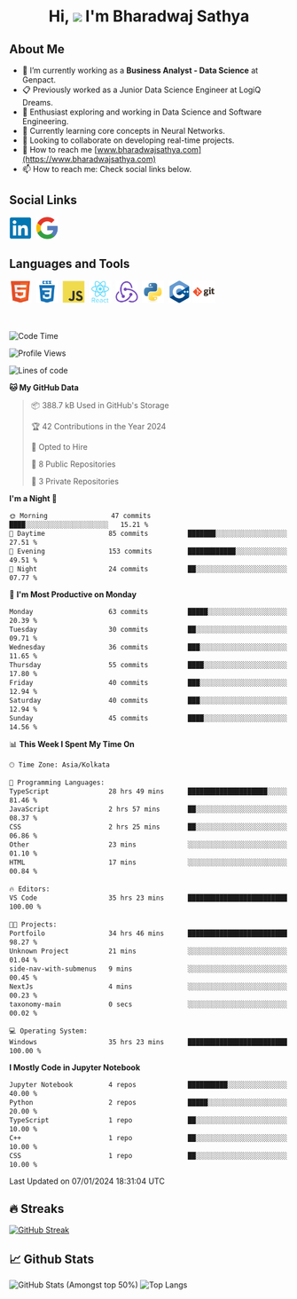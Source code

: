 <h1 align="center"> Hi, <img src="https://media.giphy.com/media/hvRJCLFzcasrR4ia7z/giphy.gif" width="30px"/> I'm Bharadwaj Sathya</h1>

## About Me

- 💼 I’m currently working as a <strong>Business Analyst - Data Science</strong> at Genpact.
- 📋 Previously worked as a Junior Data Science Engineer at LogiQ Dreams.
- 🧭 Enthusiast exploring and working in Data Science and Software Engineering.
- 🌱 Currently learning core concepts in Neural Networks.
- 💞️ Looking to collaborate on developing real-time projects.
- 👀 How to reach me [www.bharadwajsathya.com](https://www.bharadwajsathya.com)
- 📫 How to reach me: Check social links below.

## Social Links

<div>
  <img src="https://github.com/devicons/devicon/blob/master/icons/linkedin/linkedin-original.svg" title="Linked In" alt="Linked In" width="40" height="40" />&nbsp;
  <img src="https://github.com/devicons/devicon/blob/master/icons/google/google-original.svg" title="Gmail" alt="Gmail" width="40" height="40" />&nbsp;
</div>

## Languages and Tools

<div>
  <img src="https://github.com/devicons/devicon/blob/master/icons/html5/html5-original.svg" title="HTML5" alt="HTML" width="40" height="40" />&nbsp;
  <img src="https://github.com/devicons/devicon/blob/master/icons/css3/css3-plain-wordmark.svg" title="CSS3" alt="CSS" width="40" height="40" />&nbsp;
  <img src="https://github.com/devicons/devicon/blob/master/icons/javascript/javascript-original.svg" title="JavaScript" alt="JavaScript" width="40" height="40" />&nbsp;
  <img src="https://github.com/devicons/devicon/blob/master/icons/react/react-original-wordmark.svg" title="React" alt="React" width="40" height="40" />&nbsp;
  <img src="https://github.com/devicons/devicon/blob/master/icons/redux/redux-original.svg" title="Redux" alt="Redux" width="40" height="40" />&nbsp;
  <img src="https://github.com/devicons/devicon/blob/master/icons/python/python-original.svg" title="Python" alt="Python" width="40" height="40" />&nbsp;
  <img src="https://github.com/devicons/devicon/blob/master/icons/cplusplus/cplusplus-original.svg" title="C++" alt="C++" width="40" height="40" />
  <img src="https://github.com/devicons/devicon/blob/master/icons/git/git-original-wordmark.svg" title="Git" alt="Git" width="40" height="40" />
</div>
<br></br>

<!--START_SECTION:waka-->
![Code Time](http://img.shields.io/badge/Code%20Time-44%20hrs%2033%20mins-blue)

![Profile Views](http://img.shields.io/badge/Profile%20Views-294-blue)

![Lines of code](https://img.shields.io/badge/From%20Hello%20World%20I%27ve%20Written-2.1%20million%20lines%20of%20code-blue)

**🐱 My GitHub Data** 

> 📦 388.7 kB Used in GitHub's Storage 
 > 
> 🏆 42 Contributions in the Year 2024
 > 
> 💼 Opted to Hire
 > 
> 📜 8 Public Repositories 
 > 
> 🔑 3 Private Repositories 
 > 
**I'm a Night 🦉** 

```text
🌞 Morning                47 commits          ████░░░░░░░░░░░░░░░░░░░░░   15.21 % 
🌆 Daytime                85 commits          ███████░░░░░░░░░░░░░░░░░░   27.51 % 
🌃 Evening                153 commits         ████████████░░░░░░░░░░░░░   49.51 % 
🌙 Night                  24 commits          ██░░░░░░░░░░░░░░░░░░░░░░░   07.77 % 
```
📅 **I'm Most Productive on Monday** 

```text
Monday                   63 commits          █████░░░░░░░░░░░░░░░░░░░░   20.39 % 
Tuesday                  30 commits          ██░░░░░░░░░░░░░░░░░░░░░░░   09.71 % 
Wednesday                36 commits          ███░░░░░░░░░░░░░░░░░░░░░░   11.65 % 
Thursday                 55 commits          ████░░░░░░░░░░░░░░░░░░░░░   17.80 % 
Friday                   40 commits          ███░░░░░░░░░░░░░░░░░░░░░░   12.94 % 
Saturday                 40 commits          ███░░░░░░░░░░░░░░░░░░░░░░   12.94 % 
Sunday                   45 commits          ████░░░░░░░░░░░░░░░░░░░░░   14.56 % 
```


📊 **This Week I Spent My Time On** 

```text
🕑︎ Time Zone: Asia/Kolkata

💬 Programming Languages: 
TypeScript               28 hrs 49 mins      ████████████████████░░░░░   81.46 % 
JavaScript               2 hrs 57 mins       ██░░░░░░░░░░░░░░░░░░░░░░░   08.37 % 
CSS                      2 hrs 25 mins       ██░░░░░░░░░░░░░░░░░░░░░░░   06.86 % 
Other                    23 mins             ░░░░░░░░░░░░░░░░░░░░░░░░░   01.10 % 
HTML                     17 mins             ░░░░░░░░░░░░░░░░░░░░░░░░░   00.84 % 

🔥 Editors: 
VS Code                  35 hrs 23 mins      █████████████████████████   100.00 % 

🐱‍💻 Projects: 
Portfoilo                34 hrs 46 mins      █████████████████████████   98.27 % 
Unknown Project          21 mins             ░░░░░░░░░░░░░░░░░░░░░░░░░   01.04 % 
side-nav-with-submenus   9 mins              ░░░░░░░░░░░░░░░░░░░░░░░░░   00.45 % 
NextJs                   4 mins              ░░░░░░░░░░░░░░░░░░░░░░░░░   00.23 % 
taxonomy-main            0 secs              ░░░░░░░░░░░░░░░░░░░░░░░░░   00.02 % 

💻 Operating System: 
Windows                  35 hrs 23 mins      █████████████████████████   100.00 % 
```

**I Mostly Code in Jupyter Notebook** 

```text
Jupyter Notebook         4 repos             ██████████░░░░░░░░░░░░░░░   40.00 % 
Python                   2 repos             █████░░░░░░░░░░░░░░░░░░░░   20.00 % 
TypeScript               1 repo              ██░░░░░░░░░░░░░░░░░░░░░░░   10.00 % 
C++                      1 repo              ██░░░░░░░░░░░░░░░░░░░░░░░   10.00 % 
CSS                      1 repo              ██░░░░░░░░░░░░░░░░░░░░░░░   10.00 % 
```




 Last Updated on 07/01/2024 18:31:04 UTC
<!--END_SECTION:waka-->

## 🔥 Streaks

[![GitHub Streak](https://streak-stats.demolab.com?user=Bharadwaj-Sathya)](https://git.io/streak-stats)

## 📈 Github Stats 

![GitHub Stats (Amongst top 50%)](https://github-readme-stats.vercel.app/api?username=Bharadwaj-Sathya&show_icons=true&hide=issues,prs&theme=radical)
![Top Langs](https://github-readme-stats.vercel.app/api/top-langs/?username=Bharadwaj-Sathya&layout=compact&langs_count=4&theme=radical)
